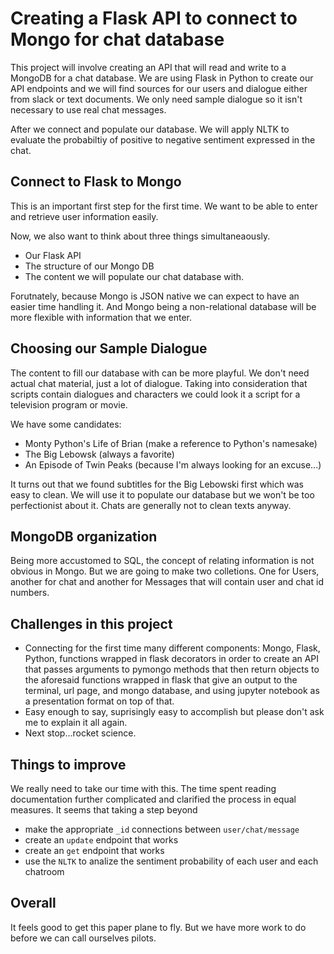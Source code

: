 # Creating a Flask API to connect to Mongo for chat database

This project will involve creating an API that will read and write to a MongoDB for a chat database. We are using Flask in Python to create our API endpoints and we will find sources for our users and dialogue either from slack or text documents. We only need sample dialogue so it isn't necessary to use real chat messages.

After we connect and populate our database. We will apply NLTK to evaluate the probabiltiy of positive to negative sentiment expressed in the chat. 

## Connect to Flask to Mongo
This is an important first step for the first time. We want to be able to enter and retrieve user information easily.

Now, we also want to think about three things simultaneaously. 
- Our Flask API
- The structure of our Mongo DB
- The content we will populate our chat database with.

Forutnately, because Mongo is JSON native we can expect to have an easier time handling it. And Mongo being a non-relational database will be more flexible with information that we enter. 

## Choosing our Sample Dialogue
The content to fill our database with can be more playful. We don't need actual chat material, just a lot of dialogue. Taking into consideration that scripts contain dialogues and characters we could look it a script for a television program or movie.

We have some candidates:
- Monty Python's Life of Brian (make a reference to Python's namesake)
- The Big Lebowsk (always a favorite)
- An Episode of Twin Peaks (because I'm always looking for an excuse...)

It turns out that we found subtitles for the Big Lebowski first which was easy to clean. We will use it to populate our database but we won't be too perfectionist about it. Chats are generally not to clean texts anyway.

## MongoDB organization
Being more accustomed to SQL, the concept of relating information is not obvious in Mongo. But we are going to make two colletions. One for Users, another for chat and another for Messages that will contain user and chat id numbers.

## Challenges in this project
- Connecting for the first time many different components: Mongo, Flask, Python, functions wrapped in flask decorators in order to create an API that passes arguments to pymongo methods that then return objects to the aforesaid functions wrapped in flask that give an output to the terminal, url page, and mongo database, and using jupyter notebook as a presentation format on top of that.
- Easy enough to say, suprisingly easy to accomplish but please don't ask me to explain it all again.
- Next stop...rocket science.

## Things to improve
We really need to take our time with this. The time spent reading documentation further complicated and clarified the process in equal measures. It seems that taking a step beyond 

- make the appropriate `_id` connections between `user/chat/message`
- create an `update` endpoint that works
- create an `get` endpoint that works
- use the `NLTK` to analize the sentiment probability of each user and each chatroom

## Overall
It feels good to get this paper plane to fly. But we have more work to do before we can call ourselves pilots.